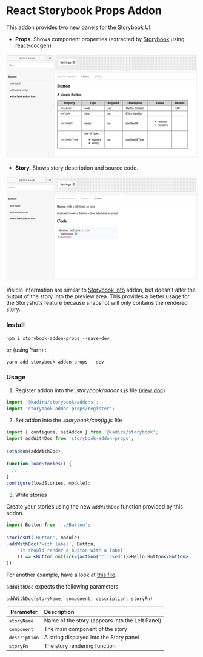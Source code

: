 # React Storybook Props Addon

This addon provides two new panels for the [Storybook](getstorybook.io) UI.
- **Props**. Shows component properties (extracted by [Storybook](https://voice.kadira.io/component-metadata-react-storybook-ac0b218a2203#.tuzb01kb6) using  [react-docgen](https://github.com/reactjs/react-docgen))

![snap1](./docs/snap1.png)

- **Story**. Shows story description and source code.

![snap2](./docs/snap2.png)

Visible information are similar to [Storybook Info](https://github.com/storybooks/react-storybook-addon-info) addon, but doesn't alter the output of the story into the preview area. This provides a better usage for the Storyshots feature because snapshot will only contains the rendered story.

### Install

`npm i storybook-addon-props --save-dev`

or (using Yarn) :

`yarn add storybook-addon-props --dev`

### Usage

1. Register addon into the *.storybook/addons.js* file ([view doc](https://getstorybook.io/docs/react-storybook/addons/using-addons))

```js
import '@kadira/storybook/addons';
import 'storybook-addon-props/register';
```

2. Set addon into the *.storybook/config.js* file

```js
import { configure, setAddon } from '@kadira/storybook';
import addWithDoc from 'storybook-addon-props';

setAddon(addWithDoc);

function loadStories() {
  // ...
}
configure(loadStories, module);
```

3. Write stories

Create your stories using the new `addWithDoc` function provided by this addon.

```jsx
import Button from '../Button';

storiesOf('Button', module)
.addWithDoc('with label', Button,
    'It should render a button with a label',
    () => <Button onClick={action('clicked')}>Hello Button</Button>
));
```

For another example, have a look at [this file](example/stories/index.js).

`addWithDoc` expects the following parameters:

`addWithDoc(storyName, component, description, storyFn)`

| Parameter     | Description                              |
| ------------- | :--------------------------------------- |
| `storyName`   | Name of the story (appears into the Left Panel) |
| `component`   | The main component of the story          |
| `description` | A string displayed into the Story panel  |
| `storyFn`     | The story rendering function             |

